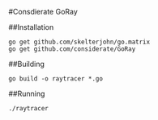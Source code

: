 #Consdierate GoRay

##Installation
```
go get github.com/skelterjohn/go.matrix
go get github.com/considerate/GoRay
```

##Building
```
go build -o raytracer *.go
```

##Running
```
./raytracer
```